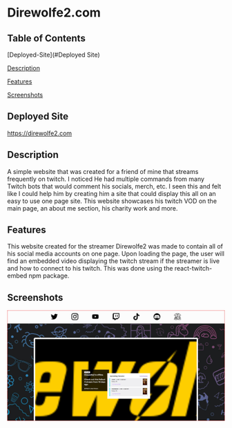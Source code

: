 # Direwolfe2.com

## Table of Contents

[Deployed-Site](#Deployed Site)

[Description](#Description)

[Features](#Features)

[Screenshots](#Screenshots)


## Deployed Site

https://direwolfe2.com

## Description

A simple website that was created for a friend of mine that streams frequently on twitch. I noticed He had multiple commands from many Twitch bots that would comment his socials, merch, etc. I seen this and felt like I could help him by creating him a site that could display this all on an easy to use one page site. This website showcases his twitch VOD on the main page, an about me section, his charity work and more.

## Features

This website created for the streamer Direwolfe2 was made to contain all of his social media accounts on one page. Upon loading the page, the user will find an embedded video displaying the twitch stream if the streamer is live and how to connect to his twitch. This was done using the react-twitch-embed npm package.


## Screenshots

![website screenshot](./src/images/Screenshot%202022-11-01%20134506.jpg)




